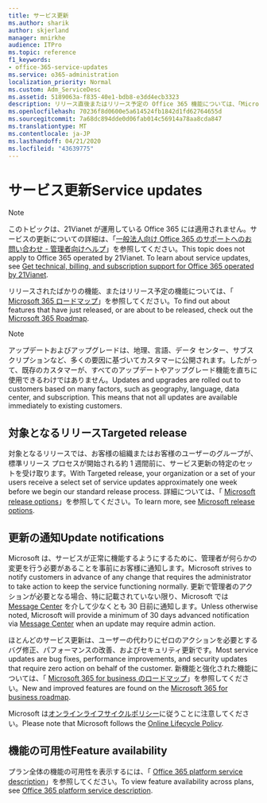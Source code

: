 ```yaml
---
title: サービス更新
ms.author: sharik
author: skjerland
manager: mnirkhe
audience: ITPro
ms.topic: reference
f1_keywords:
- office-365-service-updates
ms.service: o365-administration
localization_priority: Normal
ms.custom: Adm_ServiceDesc
ms.assetid: 5189063a-f835-40e1-bdb8-e3dd4ecb3323
description: リリース直後またはリリース予定の Office 365 機能については、「Microsoft 365 ロードマップ」を参照してください。
ms.openlocfilehash: 70236f8d0600e5a614524fb1842d1fd62764655d
ms.sourcegitcommit: 7a68dc894dde0d06fab014c56914a78aa8cda847
ms.translationtype: MT
ms.contentlocale: ja-JP
ms.lasthandoff: 04/21/2020
ms.locfileid: "43639775"
---
```

# <a name="service-updates"></a><span data-ttu-id="99647-103">サービス更新</span><span class="sxs-lookup"><span data-stu-id="99647-103">Service updates</span></span>

> [!NOTE]
> <span data-ttu-id="99647-p101">このトピックは、21Vianet が運用している Office 365 には適用されません。サービスの更新についての詳細は、「[一般法人向け Office 365 のサポートへのお問い合わせ - 管理者向けヘルプ](https://go.microsoft.com/fwlink/?LinkID=733350&amp;clcid=0x409)」を参照してください。</span><span class="sxs-lookup"><span data-stu-id="99647-p101">This topic does not apply to Office 365 operated by 21Vianet. To learn about service updates, see [Get technical, billing, and subscription support for Office 365 operated by 21Vianet](https://go.microsoft.com/fwlink/?LinkID=733350&amp;clcid=0x409).</span></span> 
  
<span data-ttu-id="99647-106">リリースされたばかりの機能、またはリリース予定の機能については、「 [Microsoft 365 ロードマップ](https://go.microsoft.com/fwlink/?LinkId=509914)」を参照してください。</span><span class="sxs-lookup"><span data-stu-id="99647-106">To find out about features that have just released, or are about to be released, check out the [Microsoft 365 Roadmap](https://go.microsoft.com/fwlink/?LinkId=509914).</span></span>
  
> [!NOTE]
> <span data-ttu-id="99647-p102">アップデートおよびアップグレードは、地理、言語、データ センター、サブスクリプションなど、多くの要因に基づいてカスタマーに公開されます。したがって、既存のカスタマーが、すべてのアップデートやアップグレード機能を直ちに使用できるわけではありません。</span><span class="sxs-lookup"><span data-stu-id="99647-p102">Updates and upgrades are rolled out to customers based on many factors, such as geography, language, data center, and subscription. This means that not all updates are available immediately to existing customers.</span></span> 
  
## <a name="targeted-release"></a><span data-ttu-id="99647-109">対象となるリリース</span><span class="sxs-lookup"><span data-stu-id="99647-109">Targeted release</span></span>

<span data-ttu-id="99647-110">対象となるリリースでは、お客様の組織またはお客様のユーザーのグループが、標準リリース プロセスが開始される約 1 週間前に、サービス更新の特定のセットを受け取ります。</span><span class="sxs-lookup"><span data-stu-id="99647-110">With Targeted release, your organization or a set of your users receive a select set of service updates approximately one week before we begin our standard release process.</span></span> <span data-ttu-id="99647-111">詳細については、「 [Microsoft release options](https://docs.microsoft.com/office365/admin/manage/release-options-in-office-365?view=o365-worldwide)」を参照してください。</span><span class="sxs-lookup"><span data-stu-id="99647-111">To learn more, see [Microsoft release options](https://docs.microsoft.com/office365/admin/manage/release-options-in-office-365?view=o365-worldwide).</span></span> 
  
## <a name="update-notifications"></a><span data-ttu-id="99647-112">更新の通知</span><span class="sxs-lookup"><span data-stu-id="99647-112">Update notifications</span></span>

<span data-ttu-id="99647-113">Microsoft は、サービスが正常に機能するようにするために、管理者が何らかの変更を行う必要があることを事前にお客様に通知します。</span><span class="sxs-lookup"><span data-stu-id="99647-113">Microsoft strives to notify customers in advance of any change that requires the administrator to take action to keep the service functioning normally.</span></span> <span data-ttu-id="99647-114">更新で管理者のアクションが必要となる場合、特に記載されていない限り、Microsoft では [Message Center](https://docs.microsoft.com/office365/admin/manage/message-center?view=o365-worldwide) を介して少なくとも 30 日前に通知します。</span><span class="sxs-lookup"><span data-stu-id="99647-114">Unless otherwise noted, Microsoft will provide a minimum of 30 days advanced notification via [Message Center](https://docs.microsoft.com/office365/admin/manage/message-center?view=o365-worldwide) when an update may require admin action.</span></span> 
  
<span data-ttu-id="99647-115">ほとんどのサービス更新は、ユーザーの代わりにゼロのアクションを必要とするバグ修正、パフォーマンスの改善、およびセキュリティ更新です。</span><span class="sxs-lookup"><span data-stu-id="99647-115">Most service updates are bug fixes, performance improvements, and security updates that require zero action on behalf of the customer.</span></span> <span data-ttu-id="99647-116">新機能と強化された機能については、「 [Microsoft 365 for business のロードマップ](https://roadmap.office.com/)」を参照してください。</span><span class="sxs-lookup"><span data-stu-id="99647-116">New and improved features are found on the [Microsoft 365 for business roadmap](https://roadmap.office.com/).</span></span>
  
<span data-ttu-id="99647-117">Microsoft は[オンラインライフサイクルポリシー](https://support.microsoft.com/lifecycle#gp/osslpolicy)に従うことに注意してください。</span><span class="sxs-lookup"><span data-stu-id="99647-117">Please note that Microsoft follows the [Online Lifecycle Policy](https://support.microsoft.com/lifecycle#gp/osslpolicy).</span></span>
  
## <a name="feature-availability"></a><span data-ttu-id="99647-118">機能の可用性</span><span class="sxs-lookup"><span data-stu-id="99647-118">Feature availability</span></span>

<span data-ttu-id="99647-119">プラン全体の機能の可用性を表示するには、「 [Office 365 platform service description](office-365-platform-service-description.md)」を参照してください。</span><span class="sxs-lookup"><span data-stu-id="99647-119">To view feature availability across plans, see [Office 365 platform service description](office-365-platform-service-description.md).</span></span>
  

